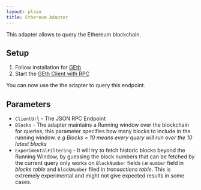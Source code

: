 ```yaml
---
layout: plain
title: Ethereum Adapter
---
```


This adapter allows to query the Ethereum blockchain. 


## Setup

1. Follow installation for [GEth](https://geth.ethereum.org/)
2. Start the [GEth Client with RPC](https://geth.ethereum.org/docs/rpc/server)

You can now use the the adapter to query this endpoint.


## Parameters

 - `ClientUrl` - The JSON RPC Endpoint
 - `Blocks` - The adapter maintains a Running window over the blockchain for queries, this parameter specifies how many blocks to include in the running window. 
       _e.g Blocks = 10 means every query will run over the 10 latest blocks_
 - `ExperimentalFiltering` - It will try to fetch historic blocks beyond the Running Window, by guessing the block numbers that can be fetched by the current query only works on `BlockNumber` fields i.e `number` field in _blocks table_  and `blockNumber` filed in _transactions table_. This is extremely experimental and might not give expected results in some cases.